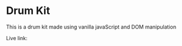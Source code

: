 <h1>Drum Kit</h1>

<p>This is a drum kit made using vanilla javaScript and DOM manipulation</p>
<p>Live link: </p>
